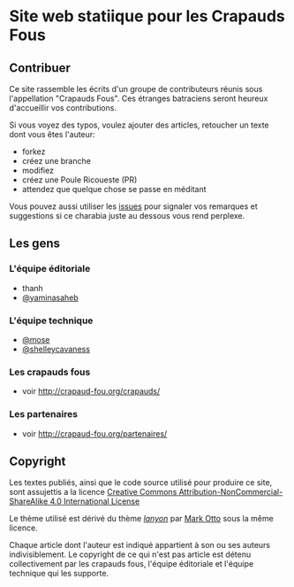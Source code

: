 Site web statiique pour les Crapauds Fous
==========================================

Contribuer
-----------
Ce site rassemble les écrits d'un groupe de contributeurs réunis sous l'appellation "Crapauds Fous". Ces étranges batraciens seront heureux d'accueillir vos contributions.

Si vous voyez des typos, voulez ajouter des articles, retoucher un texte dont vous êtes l'auteur:

- forkez
- créez une branche
- modifiez
- créez une Poule Ricoueste (PR)
- attendez que quelque chose se passe en méditant

Vous pouvez aussi utiliser les [issues][2] pour signaler vos remarques et suggestions si ce charabia juste au dessous vous rend perplexe.


Les gens
----------

### L'équipe éditoriale

- thanh
- [@yaminasaheb](/yaminasaheb)

### L'équipe technique

- [@mose](/mose)
- [@shelleycavaness](/shelleycavaness)

### Les crapauds fous

- voir http://crapaud-fou.org/crapauds/

### Les partenaires

- voir http://crapaud-fou.org/partenaires/


Copyright
----------

Les textes publiés, ainsi que le code source utilisé pour produire ce site, sont assujettis a la licence [Creative Commons Attribution-NonCommercial-ShareAlike 4.0 International License][1]

Le thème utilisé est dérivé du thème [*lanyon*](https://github.com/poole/lanyon) par [Mark Otto](https://github.com/mdo) sous la même licence.

Chaque article dont l'auteur est indiqué appartient à son ou ses auteurs indivisiblement. Le copyright de ce qui n'est pas article est détenu collectivement par les crapauds fous, l'équipe éditoriale et l'équipe technique qui les supporte. 



[1]: http://creativecommons.org/licenses/by-nc-sa/4.0/
[2]: https://github.com/crazy-toads/crazy-toads.github.io/issues
